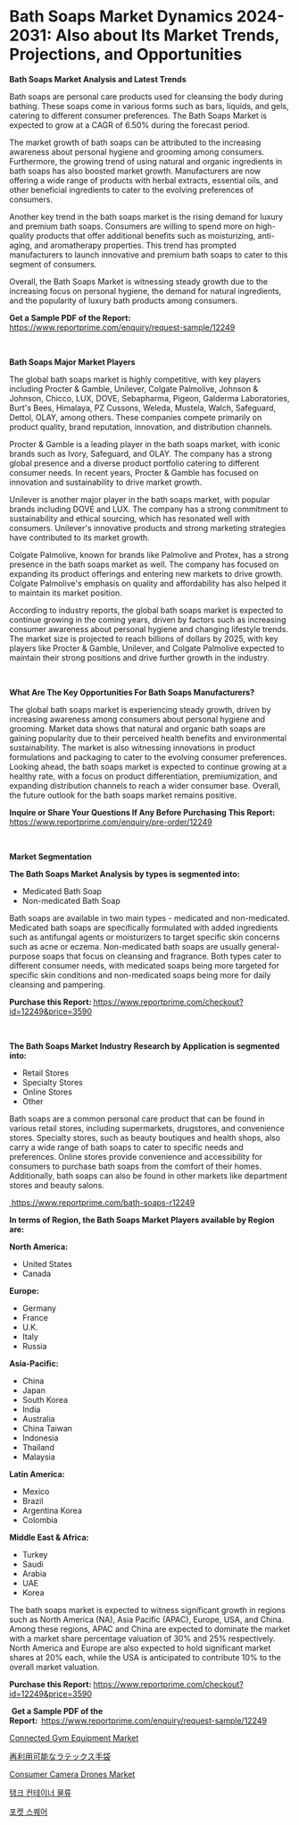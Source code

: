 <p><h1>Bath Soaps Market Dynamics 2024-2031: Also about Its Market Trends, Projections, and Opportunities</h1></p><p><strong>Bath Soaps Market Analysis and Latest Trends</strong></p>
<p><p>Bath soaps are personal care products used for cleansing the body during bathing. These soaps come in various forms such as bars, liquids, and gels, catering to different consumer preferences. The Bath Soaps Market is expected to grow at a CAGR of 6.50% during the forecast period.</p><p>The market growth of bath soaps can be attributed to the increasing awareness about personal hygiene and grooming among consumers. Furthermore, the growing trend of using natural and organic ingredients in bath soaps has also boosted market growth. Manufacturers are now offering a wide range of products with herbal extracts, essential oils, and other beneficial ingredients to cater to the evolving preferences of consumers.</p><p>Another key trend in the bath soaps market is the rising demand for luxury and premium bath soaps. Consumers are willing to spend more on high-quality products that offer additional benefits such as moisturizing, anti-aging, and aromatherapy properties. This trend has prompted manufacturers to launch innovative and premium bath soaps to cater to this segment of consumers.</p><p>Overall, the Bath Soaps Market is witnessing steady growth due to the increasing focus on personal hygiene, the demand for natural ingredients, and the popularity of luxury bath products among consumers.</p></p>
<p><strong>Get a Sample PDF of the Report:&nbsp;</strong> <a href="https://www.reportprime.com/enquiry/request-sample/12249">https://www.reportprime.com/enquiry/request-sample/12249</a></p>
<p>&nbsp;</p>
<p><strong>Bath Soaps Major Market Players</strong></p>
<p><p>The global bath soaps market is highly competitive, with key players including Procter & Gamble, Unilever, Colgate Palmolive, Johnson & Johnson, Chicco, LUX, DOVE, Sebapharma, Pigeon, Galderma Laboratories, Burt's Bees, Himalaya, PZ Cussons, Weleda, Mustela, Walch, Safeguard, Dettol, OLAY, among others. These companies compete primarily on product quality, brand reputation, innovation, and distribution channels.</p><p>Procter & Gamble is a leading player in the bath soaps market, with iconic brands such as Ivory, Safeguard, and OLAY. The company has a strong global presence and a diverse product portfolio catering to different consumer needs. In recent years, Procter & Gamble has focused on innovation and sustainability to drive market growth.</p><p>Unilever is another major player in the bath soaps market, with popular brands including DOVE and LUX. The company has a strong commitment to sustainability and ethical sourcing, which has resonated well with consumers. Unilever's innovative products and strong marketing strategies have contributed to its market growth.</p><p>Colgate Palmolive, known for brands like Palmolive and Protex, has a strong presence in the bath soaps market as well. The company has focused on expanding its product offerings and entering new markets to drive growth. Colgate Palmolive's emphasis on quality and affordability has also helped it to maintain its market position.</p><p>According to industry reports, the global bath soaps market is expected to continue growing in the coming years, driven by factors such as increasing consumer awareness about personal hygiene and changing lifestyle trends. The market size is projected to reach billions of dollars by 2025, with key players like Procter & Gamble, Unilever, and Colgate Palmolive expected to maintain their strong positions and drive further growth in the industry.</p></p>
<p>&nbsp;</p>
<p><strong>What Are The Key Opportunities For Bath Soaps Manufacturers?</strong></p>
<p><p>The global bath soaps market is experiencing steady growth, driven by increasing awareness among consumers about personal hygiene and grooming. Market data shows that natural and organic bath soaps are gaining popularity due to their perceived health benefits and environmental sustainability. The market is also witnessing innovations in product formulations and packaging to cater to the evolving consumer preferences. Looking ahead, the bath soaps market is expected to continue growing at a healthy rate, with a focus on product differentiation, premiumization, and expanding distribution channels to reach a wider consumer base. Overall, the future outlook for the bath soaps market remains positive.</p></p>
<p><strong>Inquire or Share Your Questions If Any Before Purchasing This Report:</strong> <a href="https://www.reportprime.com/enquiry/pre-order/12249">https://www.reportprime.com/enquiry/pre-order/12249</a></p>
<p>&nbsp;</p>
<p><strong>Market Segmentation</strong></p>
<p><strong>The Bath Soaps Market Analysis by types is segmented into:</strong></p>
<p><ul><li>Medicated Bath Soap</li><li>Non-medicated Bath Soap</li></ul></p>
<p><p>Bath soaps are available in two main types - medicated and non-medicated. Medicated bath soaps are specifically formulated with added ingredients such as antifungal agents or moisturizers to target specific skin concerns such as acne or eczema. Non-medicated bath soaps are usually general-purpose soaps that focus on cleansing and fragrance. Both types cater to different consumer needs, with medicated soaps being more targeted for specific skin conditions and non-medicated soaps being more for daily cleansing and pampering.</p></p>
<p><strong>Purchase this Report:&nbsp;</strong><a href="https://www.reportprime.com/checkout?id=12249&price=3590">https://www.reportprime.com/checkout?id=12249&price=3590</a></p>
<p>&nbsp;</p>
<p><strong>The Bath Soaps Market Industry Research by Application is segmented into:</strong></p>
<p><ul><li>Retail Stores</li><li>Specialty Stores</li><li>Online Stores</li><li>Other</li></ul></p>
<p><p>Bath soaps are a common personal care product that can be found in various retail stores, including supermarkets, drugstores, and convenience stores. Specialty stores, such as beauty boutiques and health shops, also carry a wide range of bath soaps to cater to specific needs and preferences. Online stores provide convenience and accessibility for consumers to purchase bath soaps from the comfort of their homes. Additionally, bath soaps can also be found in other markets like department stores and beauty salons.</p></p>
<p><a href="https://www.reportprime.com/bath-soaps-r12249">&nbsp;https://www.reportprime.com/bath-soaps-r12249</a></p>
<p><strong>In terms of Region, the Bath Soaps Market Players available by Region are:</strong></p>
<p>
    <p> <strong> North America: </strong>
        <ul>
            <li>United States</li>
            <li>Canada</li>
        </ul>
        </p> 
    <p> <strong> Europe: </strong>
        <ul>
            <li>Germany</li>
            <li>France</li>
            <li>U.K.</li>
            <li>Italy</li>
            <li>Russia</li>
        </ul>
        </p> 
    <p> <strong> Asia-Pacific: </strong>
        <ul>
            <li>China</li>
            <li>Japan</li>
            <li>South Korea</li>
            <li>India</li>
            <li>Australia</li>
            <li>China Taiwan</li>
            <li>Indonesia</li>
            <li>Thailand</li>
            <li>Malaysia</li>
        </ul>
        </p> 
    <p> <strong> Latin America: </strong>
        <ul>
            <li>Mexico</li>
            <li>Brazil</li>
            <li>Argentina Korea</li>
            <li>Colombia</li>
        </ul>
        </p> 
    <p> <strong> Middle East & Africa: </strong>
        <ul>
            <li>Turkey</li>
            <li>Saudi</li>
            <li>Arabia</li>
            <li>UAE</li>
            <li>Korea</li>
        </ul>
    </p>
    </p>
<p><p>The bath soaps market is expected to witness significant growth in regions such as North America (NA), Asia Pacific (APAC), Europe, USA, and China. Among these regions, APAC and China are expected to dominate the market with a market share percentage valuation of 30% and 25% respectively. North America and Europe are also expected to hold significant market shares at 20% each, while the USA is anticipated to contribute 10% to the overall market valuation.</p></p>
<p><strong>Purchase this Report: </strong><a href="https://www.reportprime.com/checkout?id=12249&price=3590">https://www.reportprime.com/checkout?id=12249&price=3590</a></p>
<p>&nbsp;<strong>Get a Sample PDF of the Report:&nbsp;&nbsp;</strong><a href="https://www.reportprime.com/enquiry/request-sample/12249">https://www.reportprime.com/enquiry/request-sample/12249</a></p>
<p><strong></strong></p>
<p><p><a href="https://issuu.com/reportprime-2/docs/connected-gym-equipment-market-size-2030.pptx">Connected Gym Equipment Market</a></p><p><a href="https://github.com/andrade7361/Market-Research-Report-List-1/blob/main/624239070327.md">再利用可能なラテックス手袋</a></p><p><a href="https://github.com/Sinjinluong3e0awx2m195k76/Market-Research-Report-List-2/blob/main/consumer-camera-drones-market.md">Consumer Camera Drones Market</a></p><p><a href="https://github.com/darrellockm3ytan895656/Market-Research-Report-List-1/blob/main/802424767934.md">탱크 컨테이너 물류</a></p><p><a href="https://github.com/Penelolack456456/Market-Research-Report-List-1/blob/main/851239667933.md">포켓 스퀘어</a></p></p>